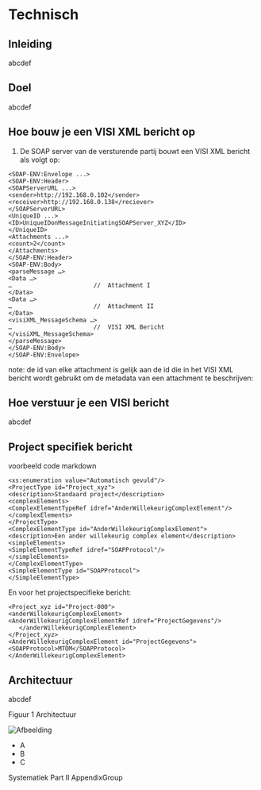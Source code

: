 # Technisch


## Inleiding

abcdef
 
## Doel

abcdef

## Hoe bouw je een VISI XML bericht op

1. De SOAP server van de versturende partij bouwt een VISI XML bericht als volgt op:

`
    <SOAP-ENV:Envelope ...>
`
<br>
`
	<SOAP-ENV:Header>
`
<br>
`
		<SOAPServerURL ...>
`
<br>
`
			<sender>http://192.168.0.102</sender>
`
<br>
`
			<receiver>http://192.168.0.138</reciever>
`
<br>
`
		</SOAPServerURL>
`
<br>
`
		<UniqueID ...>
`
<br>
`
			<ID>UniqueIDonMessageInitiatingSOAPServer_XYZ</ID>
`
<br>
`
		</UniqueID>
`
<br>
`
		<Attachments ...>
`
<br>
`
			<count>2</count>
`
<br>
`
		</Attachments>
`
<br>
`
	</SOAP-ENV:Header>
`
<br>
`
	<SOAP-ENV:Body>
`
<br>
`
		<parseMessage …>
`
<br>
`
			<Data …>
`
<br>
`
				…						//	Attachment I
`
<br>
`
			</Data>
`
<br>
`
			<Data …>
`
<br>
`
				…						//	Attachment II
`
<br>
`
			</Data>
`
<br>
`
			<visiXML_MessageSchema …>
`
<br>
`
				…						//	VISI XML Bericht
`
<br>
`
			</visiXML_MessageSchema>
`
<br>
`
		</parseMessage>
`
<br>
`
	</SOAP-ENV:Body>
`
<br>
`
    </SOAP-ENV:Envelope>
`

<p class="note" title="ID van attachement">
note: de id van elke attachment is gelijk aan de id die in het VISI XML bericht 
	wordt gebruikt om de metadata van een attachment te beschrijven:
</p>


## Hoe verstuur je een VISI bericht

abcdef




## Project specifiek bericht
voorbeeld code markdown

`
	<xs:enumeration value="Automatisch gevuld"/>
` 
<br>
`
    <ProjectType id="Project_xyz">
`
<br>
`
        <description>Standaard project</description>
`
<br>
`
        <complexElements>
`
<br>
`
            <ComplexElementTypeRef idref="AnderWillekeurigComplexElement"/>
`
<br>
`
        </complexElements>
`
<br>
`
    </ProjectType>
`
<br>
`
    <ComplexElementType id="AnderWillekeurigComplexElement">
`
<br>
`
        <description>Een ander willekeurig complex element</description>
`
<br>
`
        <simpleElements>
`
<br>
`
            <SimpleElementTypeRef idref="SOAPProtocol"/>
`
<br>
`
        </simpleElements>
`
<br>
`
    </ComplexElementType>
`
<br>
`
    <SimpleElementType id="SOAPProtocol">
`
<br>
`
    </SimpleElementType>
`
<br>

En voor het projectspecifieke bericht:

`
  <Project_xyz id="Project-000">
`
<br>
`
        <anderWillekeurigComplexElement>
`
<br>
`
            <AnderWillekeurigComplexElementRef idref="ProjectGegevens"/>
`
<br>
`	
        </anderWillekeurigComplexElement>
`
<br>
`
    </Project_xyz>
`
<br>
`
    <AnderWillekeurigComplexElement id="ProjectGegevens">
`
<br>
`
        <SOAPProtocol>MTOM</SOAPProtocol>
`
<br>
`
    </AnderWillekeurigComplexElement>
`


## Architectuur

abcdef
 
Figuur 1 Architectuur

![Afbeelding](media/fig-1-architectuur.png)
 

* A
* B
* C


Systematiek Part II
AppendixGroup




